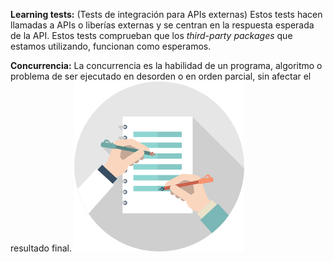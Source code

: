 **Learning tests:** (Tests de integración para APIs externas) Estos tests hacen llamadas a APIs o liberías externas y se centran en la respuesta esperada de la API.
Estos tests comprueban que los *third-party packages* que estamos utilizando, funcionan como esperamos.

**Concurrencia:** La concurrencia es la habilidad de un programa, algoritmo o problema de ser ejecutado en desorden o en orden parcial, sin afectar el resultado final.
![concurrencia](./../imagenes/concurrencia.png)
